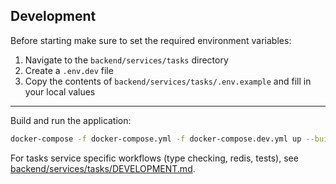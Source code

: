 ## Development

Before starting make sure to set the required environment variables:

1. Navigate to the `backend/services/tasks` directory
2. Create a `.env.dev` file
3. Copy the contents of `backend/services/tasks/.env.example` and fill in your local values

---

Build and run the application:

```bash
docker-compose -f docker-compose.yml -f docker-compose.dev.yml up --build --watch
```

For tasks service specific workflows (type checking, redis, tests), see [backend/services/tasks/DEVELOPMENT.md](backend/services/tasks/DEVELOPMENT.md).
